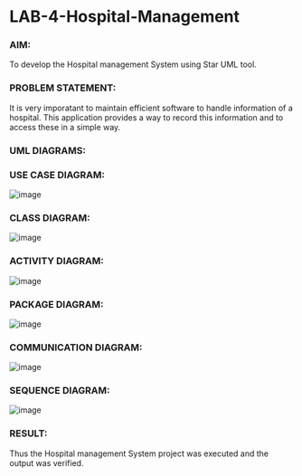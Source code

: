 # LAB-4-Hospital-Management
### AIM:
To develop the Hospital management System using Star UML tool.
### PROBLEM STATEMENT:
It is very imporatant to maintain efficient software to handle information of a hospital.
This application provides a way to record this information and to access these in a simple way.

### UML DIAGRAMS:
### USE CASE DIAGRAM:
![image](https://github.com/Arini22009085/LAB-4-Hospital-Management/assets/119643315/ffe72523-9f8f-4a68-9cb2-b9fc64f54767)
### CLASS DIAGRAM:
![image](https://github.com/Arini22009085/LAB-4-Hospital-Management/assets/119643315/bd0fcd97-e84f-4902-88a4-e64d89975e22)
### ACTIVITY DIAGRAM:
![image](https://github.com/Arini22009085/LAB-4-Hospital-Management/assets/119643315/3a4d8982-2fa2-4bbd-9828-049ade033084)
### PACKAGE DIAGRAM:
![image](https://github.com/Arini22009085/LAB-4-Hospital-Management/assets/119643315/df35cbb2-cb5c-45ff-8e89-386a0d10ae38)
### COMMUNICATION DIAGRAM:
![image](https://github.com/Arini22009085/LAB-4-Hospital-Management/assets/119643315/4e03838a-250f-4225-8351-d5f100d59a84)
### SEQUENCE DIAGRAM:
![image](https://github.com/Arini22009085/LAB-4-Hospital-Management/assets/119643315/0a5da50a-bd75-4533-8c4a-2494d8f92b3c)









### RESULT:
Thus the Hospital management System project was executed and the output was verified.
